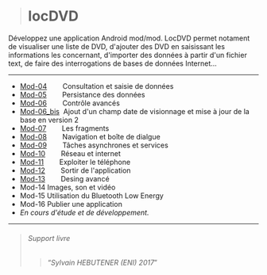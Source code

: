 ># locDVD
Développez une application Android mod/mod.
LocDVD permet notament de visualiser une liste de DVD, d'ajouter des DVD en saisissant les informations les concernant, d'importer des données à partir d'un fichier text, de faire des interrogations de bases de données Internet...

---

+ [Mod-04](https://github.com/BH0791/locDVD/tree/master/chapter_04) &nbsp;&nbsp;&nbsp;&nbsp;&nbsp;&nbsp;&nbsp;Consultation et saisie de données
+ [Mod-05](https://github.com/BH0791/locDVD/tree/master/chapter_05) &nbsp;&nbsp;&nbsp;&nbsp;&nbsp;&nbsp;&nbsp;Persistance des données
+ [Mod-06](https://github.com/BH0791/locDVD/tree/master/chapter_06) &nbsp;&nbsp;&nbsp;&nbsp;&nbsp;&nbsp;&nbsp;Contrôle avancés
+ [Mod-06_bis](https://github.com/BH0791/locDVD/tree/master/chapter_06_bis) &nbsp;Ajout d'un champ date de visionnage et mise à jour de la base en version 2
+ [Mod-07](https://github.com/BH0791/locDVD/tree/master/chapter_07) &nbsp;&nbsp;&nbsp;&nbsp;&nbsp;&nbsp;&nbsp;Les fragments
+ [Mod-08](https://github.com/BH0791/locDVD/tree/master/chapter_08) &nbsp;&nbsp;&nbsp;&nbsp;&nbsp;&nbsp;&nbsp;Navigation et boîte de dialgue
+ [Mod-09](https://github.com/BH0791/locDVD/tree/master/chapter_09) &nbsp;&nbsp;&nbsp;&nbsp;&nbsp;&nbsp;&nbsp;Tâches asynchrones et services
+ [Mod-10](https://github.com/BH0791/locDVD/tree/master/chapter_10) &nbsp;&nbsp;&nbsp;&nbsp;&nbsp;&nbsp;&nbsp;Réseau et internet
+ [Mod-11](https://github.com/BH0791/locDVD/tree/master/chapter_11) &nbsp;&nbsp;&nbsp;&nbsp;&nbsp;&nbsp;&nbsp;Exploiter le téléphone
+ [Mod-12](https://github.com/BH0791/locDVD/tree/master/chapter_12) &nbsp;&nbsp;&nbsp;&nbsp;&nbsp;&nbsp;&nbsp;Sortir de l'application
+ [Mod-13](https://github.com/BH0791/locDVD/tree/master/chapter_13) &nbsp;&nbsp;&nbsp;&nbsp;&nbsp;&nbsp;&nbsp;Desing avancé
+ Mod-14 Images, son et vidéo
+ Mod-15 Utilisation du Bluetooth Low Energy
+ Mod-16 Publier une application
+  *En cours d'étude et de développement.*


---
> ###### Support livre 
>> <q>*Sylvain HEBUTENER (ENI) 2017*